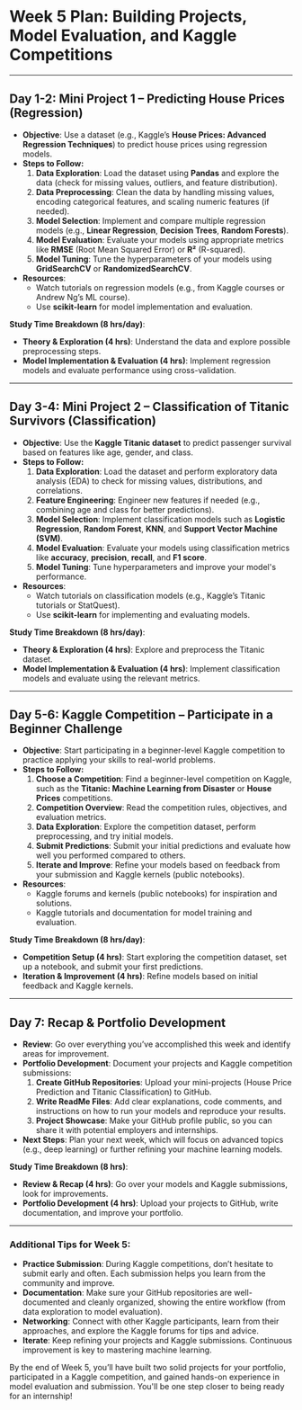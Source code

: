 # Week 5 Plan: Building Projects, Model Evaluation, and Kaggle Competitions

---

## **Day 1-2: Mini Project 1 – Predicting House Prices (Regression)**
- **Objective**: Use a dataset (e.g., Kaggle’s **House Prices: Advanced Regression Techniques**) to predict house prices using regression models.
- **Steps to Follow:**
  1. **Data Exploration**: Load the dataset using **Pandas** and explore the data (check for missing values, outliers, and feature distribution).
  2. **Data Preprocessing**: Clean the data by handling missing values, encoding categorical features, and scaling numeric features (if needed).
  3. **Model Selection**: Implement and compare multiple regression models (e.g., **Linear Regression**, **Decision Trees**, **Random Forests**).
  4. **Model Evaluation**: Evaluate your models using appropriate metrics like **RMSE** (Root Mean Squared Error) or **R²** (R-squared).
  5. **Model Tuning**: Tune the hyperparameters of your models using **GridSearchCV** or **RandomizedSearchCV**.
- **Resources**:
  - Watch tutorials on regression models (e.g., from Kaggle courses or Andrew Ng’s ML course).
  - Use **scikit-learn** for model implementation and evaluation.

**Study Time Breakdown (8 hrs/day)**:
- **Theory & Exploration (4 hrs)**: Understand the data and explore possible preprocessing steps.
- **Model Implementation & Evaluation (4 hrs)**: Implement regression models and evaluate performance using cross-validation.

---

## **Day 3-4: Mini Project 2 – Classification of Titanic Survivors (Classification)**
- **Objective**: Use the **Kaggle Titanic dataset** to predict passenger survival based on features like age, gender, and class.
- **Steps to Follow:**
  1. **Data Exploration**: Load the dataset and perform exploratory data analysis (EDA) to check for missing values, distributions, and correlations.
  2. **Feature Engineering**: Engineer new features if needed (e.g., combining age and class for better predictions).
  3. **Model Selection**: Implement classification models such as **Logistic Regression**, **Random Forest**, **KNN**, and **Support Vector Machine (SVM)**.
  4. **Model Evaluation**: Evaluate your models using classification metrics like **accuracy**, **precision**, **recall**, and **F1 score**.
  5. **Model Tuning**: Tune hyperparameters and improve your model's performance.
- **Resources**:
  - Watch tutorials on classification models (e.g., Kaggle’s Titanic tutorials or StatQuest).
  - Use **scikit-learn** for implementing and evaluating models.

**Study Time Breakdown (8 hrs/day)**:
- **Theory & Exploration (4 hrs)**: Explore and preprocess the Titanic dataset.
- **Model Implementation & Evaluation (4 hrs)**: Implement classification models and evaluate using the relevant metrics.

---

## **Day 5-6: Kaggle Competition – Participate in a Beginner Challenge**
- **Objective**: Start participating in a beginner-level Kaggle competition to practice applying your skills to real-world problems.
- **Steps to Follow:**
  1. **Choose a Competition**: Find a beginner-level competition on Kaggle, such as the **Titanic: Machine Learning from Disaster** or **House Prices** competitions.
  2. **Competition Overview**: Read the competition rules, objectives, and evaluation metrics.
  3. **Data Exploration**: Explore the competition dataset, perform preprocessing, and try initial models.
  4. **Submit Predictions**: Submit your initial predictions and evaluate how well you performed compared to others.
  5. **Iterate and Improve**: Refine your models based on feedback from your submission and Kaggle kernels (public notebooks).
- **Resources**:
  - Kaggle forums and kernels (public notebooks) for inspiration and solutions.
  - Kaggle tutorials and documentation for model training and evaluation.

**Study Time Breakdown (8 hrs/day)**:
- **Competition Setup (4 hrs)**: Start exploring the competition dataset, set up a notebook, and submit your first predictions.
- **Iteration & Improvement (4 hrs)**: Refine models based on initial feedback and Kaggle kernels.

---

## **Day 7: Recap & Portfolio Development**
- **Review**: Go over everything you’ve accomplished this week and identify areas for improvement.
- **Portfolio Development**: Document your projects and Kaggle competition submissions:
  1. **Create GitHub Repositories**: Upload your mini-projects (House Price Prediction and Titanic Classification) to GitHub.
  2. **Write ReadMe Files**: Add clear explanations, code comments, and instructions on how to run your models and reproduce your results.
  3. **Project Showcase**: Make your GitHub profile public, so you can share it with potential employers and internships.
- **Next Steps**: Plan your next week, which will focus on advanced topics (e.g., deep learning) or further refining your machine learning models.

**Study Time Breakdown (8 hrs)**:
- **Review & Recap (4 hrs)**: Go over your models and Kaggle submissions, look for improvements.
- **Portfolio Development (4 hrs)**: Upload your projects to GitHub, write documentation, and improve your portfolio.

---

### **Additional Tips for Week 5**:
- **Practice Submission**: During Kaggle competitions, don’t hesitate to submit early and often. Each submission helps you learn from the community and improve.
- **Documentation**: Make sure your GitHub repositories are well-documented and cleanly organized, showing the entire workflow (from data exploration to model evaluation).
- **Networking**: Connect with other Kaggle participants, learn from their approaches, and explore the Kaggle forums for tips and advice.
- **Iterate**: Keep refining your projects and Kaggle submissions. Continuous improvement is key to mastering machine learning.

By the end of Week 5, you’ll have built two solid projects for your portfolio, participated in a Kaggle competition, and gained hands-on experience in model evaluation and submission. You'll be one step closer to being ready for an internship!
